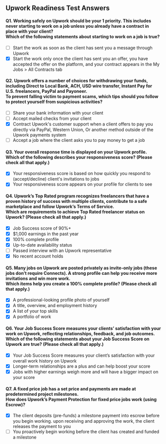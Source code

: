 ## Upwork Readiness Test Answers

#### Q1. Working safely on Upwork should be your 1 priority. This includes never starting to work on a job unless you already have a contract in place with your client? <br />Which of the following statements about starting to work on a job is true?

- [ ] Start the work as soon as the client has sent you a message through Upwork
- [x] Start the work only once the client has sent you an offer, you have accepted the offer on the platform, and your contract appears in the My Jobs > All Contracts tab

#### Q2. Upwork offers a number of choices for withdrawing your funds, including Direct to Local Bank, ACH, USD wire transfer, Instant Pay for U.S. freelancers, PayPal and Payoneer. <br /> To prevent falling victim to payment scams, which tips should you follow to protect yourself from suspicious activities?

- [ ] Share your bank information with your client
- [ ] Accept mailed checks from your client
- [x] Contract Upwork's customer support when a client offers to pay you directly via PayPal, Western Union, Or another method outside of the Upwork payments system
- [ ] Accept a job where the client asks you to pay money to get a job

#### Q3. Your overall response time is displayed on your Upwork profile. Which of the following describes your responsiveness score? (Please check all that apply.)

- [x] Your responsiveness score is based on how quickly you respond to (accept/decline) client's invitations to jobs
- [x] Your responsiveness score appears on your profile for clients to see

#### Q4. Upwork’s Top Rated program recognizes freelancers that have a proven history of success with multiple clients, contribute to a safe marketplace and follow Upwork’s Terms of Service. <br /> Which are requirements to achieve Top Rated freelancer status on Upwork? (Please check all that apply.)

- [x] Job Success score of 90%+
- [x] $1,000 earnings in the past year
- [x] 100% complete profile
- [x] Up-to-date availability status
- [ ] Passed interview with an Upwork representative
- [x] No recent account holds

#### Q5. Many jobs on Upwork are posted privately as invite-only jobs (these jobs don’t require Connects). A strong profile can help you receive more invitations and win more work. <br >Which items help you create a 100% complete profile? (Please check all that apply.)

- [x] A professional-looking profile photo of yourself
- [x] A title, overview, and employment history
- [x] A list of your top skills
- [x] A portfolio of work

#### Q6. Your Job Success Score measures your clients’ satisfaction with your work on Upwork, reflecting relationships, feedback, and job outcomes. <br /> Which of the following statements about your Job Success Score on Upwork are true? (Please check all that apply.)

- [x] Your Job Success Score measures your client’s satisfaction with your overall work history on Upwork
- [x] Longer-term relationships are a plus and can help boost your score
- [x] Jobs with higher earnings weigh more and will have a bigger impact on your score

#### Q7. A fixed price job has a set price and payments are made at predetermined project milestones. <br /> How does Upwork’s Payment Protection for fixed price jobs work (using Escrow)?

- [x] The client deposits (pre-funds) a milestone payment into escrow before you begin working. upon receiving and approving the work, the client releases the payment to you
- [ ] You proactively begin working before the client has created and funded a milestone